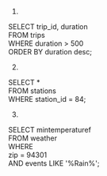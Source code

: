1) 
SELECT trip_id, duration  
FROM trips  
WHERE duration > 500  
ORDER BY duration desc;  

2)  
SELECT *   
FROM stations  
WHERE station_id = 84;  

3)    
SELECT mintemperaturef  
FROM weather  
WHERE  
zip = 94301  
AND events LIKE '%Rain%';  



